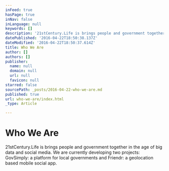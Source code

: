 ```yaml
---
inFeed: true
hasPage: true
inNav: false
inLanguage: null
keywords: []
description: '21stCentury.Life is brings people and government together in the age of big data and social media. We are currently developing two projects: GovSimply: a platform for local governments and Friendr: a geolocation based mobile social app.'
datePublished: '2016-04-22T18:50:38.137Z'
dateModified: '2016-04-22T18:50:37.614Z'
title: Who We Are
author: []
authors: []
publisher:
  name: null
  domain: null
  url: null
  favicon: null
starred: false
sourcePath: _posts/2016-04-22-who-we-are.md
published: true
url: who-we-are/index.html
_type: Article

---
```

# Who We Are

21stCentury.Life is brings people and government together in the age of big data and social media. We are currently developing two projects: GovSimply: a platform for local governments and Friendr: a geolocation based mobile social app.
